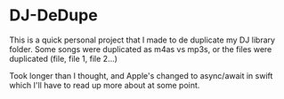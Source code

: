 # DJ-DeDupe

This is a quick personal project that I made to de duplicate my DJ library folder. Some songs were duplicated as m4as vs mp3s, or the files were duplicated (file, file 1, file 2...)

Took longer than I thought, and Apple's changed to async/await in swift which I'll have to read up more about at some point.

